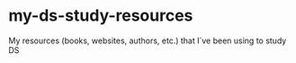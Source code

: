 # my-ds-study-resources
My resources (books, websites, authors, etc.) that I´ve been using to study DS
